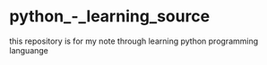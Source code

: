 # python_-_learning_source

this repository is for my note through learning python programming languange
